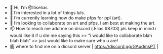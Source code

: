 - 👋 Hi, I’m @Itiselias
- 👀 I’m interested in a lot of things luls.
- 🌱 I’m currently learning how do make pfps for ppl (art).
- 💞️ I’m looking to collaborate on art and pfps, i am best at making the art.
- 📫 How to reach me add me on discord (.Elias.#8703) pls keep in mind i would like it if u dm me saying this >> "i would like to collaborate blah blah blah" >> just would like to make sure who u are!
- 鹿 where to find me on a dicsord server | https://discord.gg/GAudmsPT |
